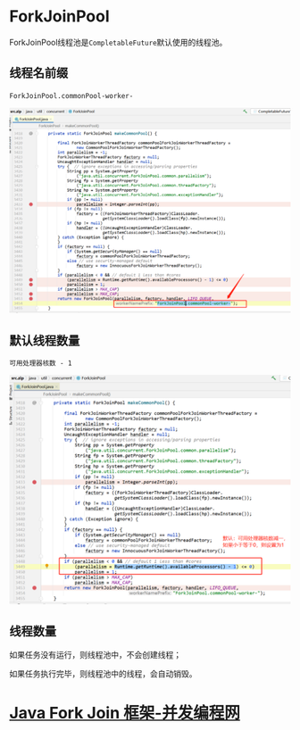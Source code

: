 # ForkJoinPool

ForkJoinPool线程池是`CompletableFuture`默认使用的线程池。

## 线程名前缀

`ForkJoinPool.commonPool-worker-`

![image-20220905101022550](images/image-20220905101022550.png)



## 默认线程数量

`可用处理器核数 - 1`

![image-20220905101147843](images/image-20220905101147843.png)



## 线程数量

如果任务没有运行，则线程池中，不会创建线程；

如果任务执行完毕，则线程池中的线程，会自动销毁。





# [Java Fork Join 框架-并发编程网](http://ifeve.com/a-java-fork-join-framework/)

